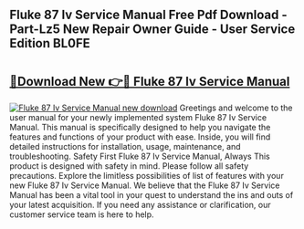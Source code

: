 ## Fluke 87 Iv Service Manual Free Pdf Download - Part-Lz5 New Repair Owner Guide - User Service Edition BL0FE

# <h2><a href="http://bc14682.oget.top/?id=Fluke+87+Iv+Service+Manual">🔗Download New 👉🔴 Fluke 87 Iv Service Manual</a></h2>

[![Fluke 87 Iv Service Manual new download](https://i.imgur.com/5g1atiW.png)](http://bc14682.oget.top/?id=Fluke+87+Iv+Service+Manual)
Greetings and welcome to the user manual for your newly implemented system Fluke 87 Iv Service Manual. This manual is specifically designed to help you navigate the features and functions of your product with ease. Inside, you will find detailed instructions for installation, usage, maintenance, and troubleshooting. Safety First Fluke 87 Iv Service Manual, Always This product is designed with safety in mind. Please follow all safety precautions. Explore the limitless possibilities of list of features with your new Fluke 87 Iv Service Manual. We believe that the Fluke 87 Iv Service Manual has been a vital tool in your quest to understand the ins and outs of your latest acquisition. If you need any assistance or clarification, our customer service team is here to help.
